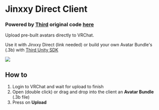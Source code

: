 # Jinxxy Direct Client
### Powered by [Third](https://third3d.com) original code [here](https://github.com/third3d/uploader)

Upload pre-built avatars directly to VRChat.

Use it with Jinxxy Direct (link needed) or build your own Avatar Bundle's (.3b) with [Third Unity SDK](https://github.com/third3d/unity-sdk)

![](assets/screen.png)

## How to
1. Login to VRChat and wait for upload to finish
2. Open (double click) or drag and drop into the client an **Avatar Bundle** (.3b file)
3. Press on **Upload**
